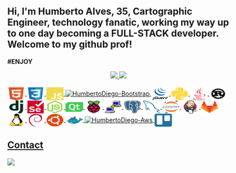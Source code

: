 ### <h2><b>Hi, I'm Humberto Alves, 35, Cartographic Engineer, technology fanatic, working my way up to one day becoming a FULL-STACK developer. Welcome to my github prof!</b></h2>

<b>#ENJOY</b>
<!-- se você está vendo isso, parabéns... Agora, me faça um desafio :) -->
<div align="center">
  <a href="https://github.com/HumbertoDiego">
  <img height="165em" src="https://github-readme-stats.vercel.app/api?username=HumbertoDiego&show_icons=true&theme=vision-friendly-dark&include_all_commits=true&count_private=true"/>
  <img height="165em" src="https://github-readme-stats.vercel.app/api/top-langs/?username=HumbertoDiego&layout=compact&langs_count=7&theme=vision-friendly-dark"/>
</div>

<div style="display: inline_block"><br>
  <img align="center" alt="HumbertoDiego-HTML" height="30" width="40" src="https://raw.githubusercontent.com/devicons/devicon/master/icons/html5/html5-original.svg">
  <img align="center" alt="HumbertoDiego-CSS" height="30" width="40" src="https://raw.githubusercontent.com/devicons/devicon/master/icons/css3/css3-original.svg">
  <img align="center" alt="HumbertoDiego-Js" height="30" width="40" src="https://raw.githubusercontent.com/devicons/devicon/master/icons/javascript/javascript-plain.svg">
  <img align="center" alt="HumbertoDiego-Bootstrap" height="30" width="40" src="https://cdn.jsdelivr.net/gh/devicons/devicon/icons/bootstrap/bootstrap-original.svg">
    <img align="center" alt="HumbertoDiego-Ts" height="30" width="40" src="https://raw.githubusercontent.com/devicons/devicon/master/icons/jquery/jquery-original-wordmark.svg">
    <img align="center" alt="HumbertoDiego-Ts" height="30" width="40" src="https://raw.githubusercontent.com/devicons/devicon/master/icons/python/python-plain.svg">
    <img align="center" alt="HumbertoDiego-Ts" height="30" width="40" src="https://raw.githubusercontent.com/devicons/devicon/master/icons/java/java-plain.svg">
    <img align="center" alt="HumbertoDiego-Ts" height="30" width="40" src="https://raw.githubusercontent.com/devicons/devicon/master/icons/rust/rust-plain.svg">
    <img align="center" alt="HumbertoDiego-Ts" height="30" width="40" src="https://raw.githubusercontent.com/devicons/devicon/master/icons/django/django-plain.svg">  
    <img align="center" alt="HumbertoDiego-Ts" height="30" width="40" src="https://raw.githubusercontent.com/devicons/devicon/master/icons/selenium/selenium-original.svg">
   <img align="center" alt="HumbertoDiego-Ts" height="30" width="40" src="https://raw.githubusercontent.com/devicons/devicon/master/icons/nodejs/nodejs-original.svg">
    <img align="center" alt="HumbertoDiego-Ts" height="30" width="40" src="https://raw.githubusercontent.com/devicons/devicon/master/icons/qt/qt-original.svg">
    <img align="center" alt="HumbertoDiego-Ts" height="30" width="40" src="https://raw.githubusercontent.com/devicons/devicon/master/icons/raspberrypi/raspberrypi-original.svg">
  <img align="center" alt="HumbertoDiego-Ts" height="30" width="40" src="https://raw.githubusercontent.com/devicons/devicon/master/icons/putty/putty-original.svg">
  <img align="center" alt="HumbertoDiego-Ts" height="30" width="40" src="https://raw.githubusercontent.com/devicons/devicon/master/icons/postgresql/postgresql-original.svg">
  <img align="center" alt="HumbertoDiego-Ts" height="30" width="40" src="https://raw.githubusercontent.com/devicons/devicon/master/icons/mysql/mysql-original.svg">
  <img align="center" alt="HumbertoDiego-Ts" height="30" width="40" src="https://raw.githubusercontent.com/devicons/devicon/master/icons/jupyter/jupyter-original-wordmark.svg">
  <img align="center" alt="HumbertoDiego-Ts" height="30" width="40" src="https://raw.githubusercontent.com/devicons/devicon/master/icons/jenkins/jenkins-original.svg">
  <img align="center" alt="HumbertoDiego-Ts" height="30" width="40" src="https://raw.githubusercontent.com/devicons/devicon/master/icons/gitlab/gitlab-original.svg">
    <img align="center" alt="HumbertoDiego-Ts" height="30" width="40" src="https://raw.githubusercontent.com/devicons/devicon/master/icons/linux/linux-original.svg">
  <img align="center" alt="HumbertoDiego-Ts" height="30" width="40" src="https://raw.githubusercontent.com/devicons/devicon/master/icons/debian/debian-plain.svg">
    <img align="center" alt="HumbertoDiego-Ts" height="30" width="40" src="https://raw.githubusercontent.com/devicons/devicon/master/icons/ubuntu/ubuntu-plain.svg">
  <img align="center" alt="HumbertoDiego-Ts" height="30" width="40" src="https://raw.githubusercontent.com/devicons/devicon/master/icons/docker/docker-original.svg">
  <img align="center" alt="HumbertoDiego-Aws" height="30" width="40" src="https://cdn.jsdelivr.net/gh/devicons/devicon/icons/amazonwebservices/amazonwebservices-original.svg">  
   <img align="center" alt="HumbertoDiego-Ts" height="30" width="40" src="https://raw.githubusercontent.com/devicons/devicon/master/icons/trello/trello-plain.svg">
</div>
  
  ## Contact
  
<div>
<a href = "mailto:cotaciaeq@gmail.com"><img src="https://img.shields.io/badge/-Gmail-%23333?style=for-the-badge&logo=gmail&logoColor=white" target="_blank"></a>
</div>

<!--
**HumbertoDiego/HumbertoDiego** is a ✨ _special_ ✨ repository because its `README.md` (this file) appears on your GitHub profile.

Here are some ideas to get you started:

- 🔭 I’m currently working on ...
- 🌱 I’m currently learning ...
- 👯 I’m looking to collaborate on ...
- 🤔 I’m looking for help with ...
- 💬 Ask me about ...
- 📫 How to reach me: ...
- 😄 Pronouns: ...
- ⚡ Fun fact: ...
-->
